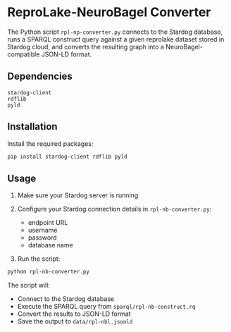 # ReproLake-NeuroBagel Converter

The Python script `rpl-np-converter.py` connects to the Stardog database, runs a  SPARQL construct query  against a given reprolake dataset stored in Stardog cloud, and converts the resulting graph into a NeuroBagel-compatible JSON-LD format.

## Dependencies

```
stardog-client
rdflib
pyld
```

## Installation

Install the required packages:

```bash
pip install stardog-client rdflib pyld
```

## Usage

1. Make sure your Stardog server is running
2. Configure your Stardog connection details in `rpl-nb-converter.py`:

   - endpoint URL
   - username
   - password
   - database name
3. Run the script:

```bash
python rpl-nb-converter.py
```

The script will:

- Connect to the Stardog database
- Execute the SPARQL query from `sparql/rpl-nb-construct.rq`
- Convert the results to JSON-LD format
- Save the output to `data/rpl-nbl.jsonld`
